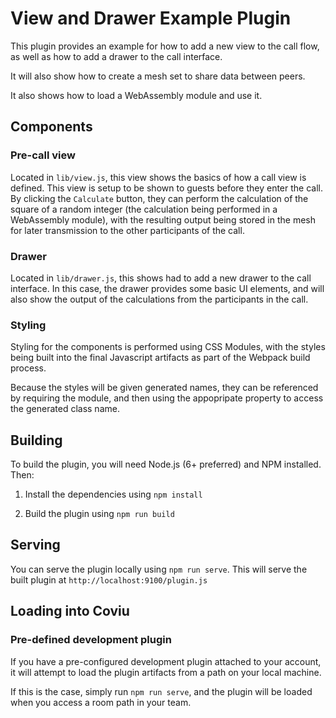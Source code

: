 # View and Drawer Example Plugin

This plugin provides an example for how to add a new view to the call flow, as well as how to add a drawer to the call interface. 

It will also show how to create a mesh set to share data between peers.

It also shows how to load a WebAssembly module and use it.

## Components

### Pre-call view

Located in `lib/view.js`, this view shows the basics of how a call view is defined. This view is setup to be shown to guests before they enter the call. By clicking the `Calculate` button, they can perform the calculation of the square of a random integer (the calculation being performed in a WebAssembly module), with the resulting output being stored in the mesh for later transmission to the other participants of the call.

### Drawer

Located in `lib/drawer.js`, this shows had to add a new drawer to the call interface. In this case, the drawer provides some basic UI elements, and will also show the output of the calculations from the participants in the call.

### Styling

Styling for the components is performed using CSS Modules, with the styles being built into the final Javascript artifacts as part of the Webpack build process.

Because the styles will be given generated names, they can be referenced by requiring the module, and then using the appopripate property to access the generated class name.

## Building

To build the plugin, you will need Node.js (6+ preferred) and NPM installed. Then:

1. Install the dependencies using `npm install`

2. Build the plugin using `npm run build`

## Serving

You can serve the plugin locally using `npm run serve`. This will serve the built plugin at `http://localhost:9100/plugin.js`

## Loading into Coviu

### Pre-defined development plugin

If you have a pre-configured development plugin attached to your account, it will attempt to load the plugin artifacts from a path on your local machine.

If this is the case, simply run `npm run serve`, and the plugin will be loaded when you access a room path in your team.
